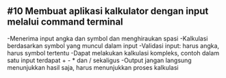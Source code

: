 ## #10 Membuat aplikasi kalkulator dengan input melalui command terminal
 -Menerima input angka dan symbol dan menghiraukan spasi
 -Kalkulasi berdasarkan symbol yang muncul dalam input
 -Validasi input: harus angka, harus symbol tertentu
 -Dapat melakukan kalkulasi kompleks, contoh dalam satu input terdapat + - * dan / sekaligus
 -Output jangan langsung menunjukkan hasil saja, harus menunjukkan proses kalkulasi
